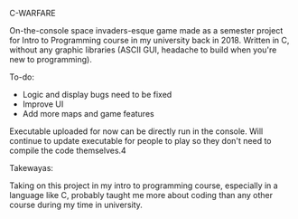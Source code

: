 C-WARFARE

On-the-console space invaders-esque game made as a semester project for Intro to Programming course in my university back in 2018. Written in C, without any graphic libraries (ASCII GUI, headache to build when you're new to programming). 

To-do:

- Logic and display bugs need to be fixed
- Improve UI
- Add more maps and game features

Executable uploaded for now can be directly run in the console. Will continue to update executable for people to play so they don't need to compile the code themselves.4

Takewayas:

Taking on this project in my intro to programming course, especially in a language like C, probably taught me more about coding than any other course during my time in university.
